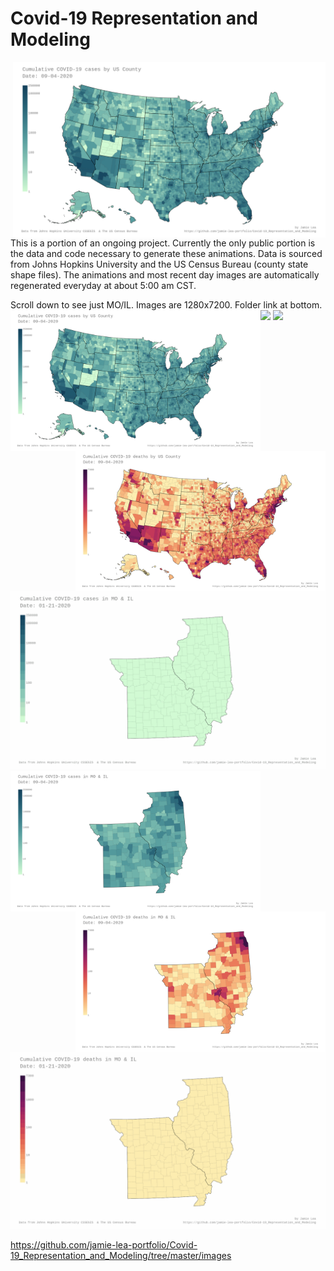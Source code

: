 # Covid-19 Representation and Modeling
<img align="right" width="500" src=images/jh-log_cum_cases-USA_most_recent_day.png>This is a portion of an ongoing project.  Currently the only public portion is the data and code necessary to generate these animations.  Data is sourced from Johns Hopkins University and the US Census Bureau (county state shape files).  The animations and most recent day images are automatically regenerated everyday at about 5:00 am CST.

Scroll down to see just MO/IL.  Images are 1280x7200.  Folder link at bottom.
<img src=images/jh-log_cum_cases-USA_anim.gif>
<img align="left" width="400" src=images/jh-log_cum_cases-USA_most_recent_day.png>
<img align="right" width="400" src=images/jh-log_cum_deaths-USA_most_recent_day.png>
<img src=images/jh-log_cum_deaths-USA_anim.gif>

<img src=images/jh-log_cum_cases-MO_IL_anim.gif>
<img align="left" width="400" src=images/jh-log_cum_cases-MO_IL_most_recent_day.png>
<img align="right" width="400" src=images/jh-log_cum_deaths-MO_IL_most_recent_day.png>
<img src=images/jh-log_cum_deaths-MO_IL_anim.gif>


https://github.com/jamie-lea-portfolio/Covid-19_Representation_and_Modeling/tree/master/images
